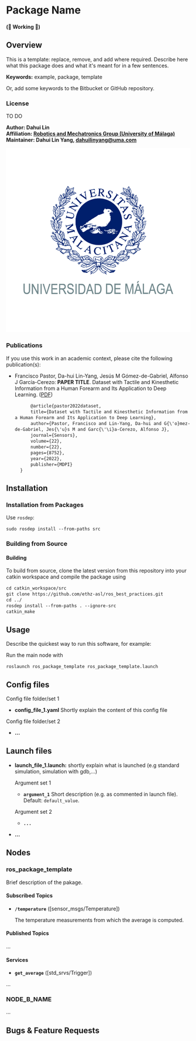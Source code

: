 # Package Name 
#### (:construction: Working :construction:)

## Overview

This is a template: replace, remove, and add where required. Describe here what this package does and what it's meant for in a few sentences.

**Keywords:** example, package, template

Or, add some keywords to the Bitbucket or GitHub repository.

### License

TO DO
<!-- The source code is released under a [BSD 3-Clause license](ros_package_template/LICENSE). -->

**Author: Dahui Lin<br />
Affiliation: [Robotics and Mechatronics Group (University of Málaga)](https://www.uma.es/robotics-and-mechatronics/)<br />
Maintainer: Dahui Lin Yang, dahuilinyang@uma.com**

<!-- This is research code, expect that it changes often and any fitness for a particular purpose is disclaimed. -->

<!-- [![Build Status](http://rsl-ci.ethz.ch/buildStatus/icon?job=ros_best_practices)](http://rsl-ci.ethz.ch/job/ros_best_practices/) -->

![Example image](doc/example.jpg)


### Publications

If you use this work in an academic context, please cite the following publication(s):

* Francisco Pastor, Da-hui Lin-Yang, Jesús M Gómez-de-Gabriel, Alfonso J García-Cerezo: **PAPER TITLE**. Dataset with Tactile and Kinesthetic Information from a Human Forearm and Its Application to Deep Learning. ([PDF](https://doi.org/10.3390/s22228752))

			@article{pastor2022dataset,
			title={Dataset with Tactile and Kinesthetic Information from a Human Forearm and Its Application to Deep Learning},
			author={Pastor, Francisco and Lin-Yang, Da-hui and G{\'o}mez-de-Gabriel, Jes{\'u}s M and Garc{\'\i}a-Cerezo, Alfonso J},
			journal={Sensors},
			volume={22},
			number={22},
			pages={8752},
			year={2022},
			publisher={MDPI}
        }


## Installation

### Installation from Packages
    
Use `rosdep`:

	sudo rosdep install --from-paths src

### Building from Source

#### Building

To build from source, clone the latest version from this repository into your catkin workspace and compile the package using

	cd catkin_workspace/src
	git clone https://github.com/ethz-asl/ros_best_practices.git
	cd ../
	rosdep install --from-paths . --ignore-src
	catkin_make

## Usage

Describe the quickest way to run this software, for example:

Run the main node with

	roslaunch ros_package_template ros_package_template.launch

## Config files

Config file folder/set 1

* **config_file_1.yaml** Shortly explain the content of this config file

Config file folder/set 2

* **...**

## Launch files

* **launch_file_1.launch:** shortly explain what is launched (e.g standard simulation, simulation with gdb,...)

     Argument set 1

     - **`argument_1`** Short description (e.g. as commented in launch file). Default: `default_value`.

    Argument set 2

    - **`...`**

* **...**

## Nodes

### ros_package_template

Brief description of the pakage.


#### Subscribed Topics

* **`/temperature`** ([sensor_msgs/Temperature])

	The temperature measurements from which the average is computed.


#### Published Topics

...


#### Services

* **`get_average`** ([std_srvs/Trigger])

...


### NODE_B_NAME

...


## Bugs & Feature Requests


